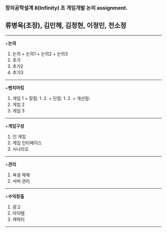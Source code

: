 ### 창의공학설계 8(Infinity) 조 게임개발 논의 assignment.

## 류병욱(조장), 김민헤, 김정현, 이정민, 전소정
---
+**논의**
  1. 논의
    + 논의1
    + 논의2
    + 논의3
  2. 추가
  3. 추가2
  4. 추가3


---
+**벤치마킹**
  1. 게임 1
    + 장점:
      1.
      2.
    + 단점:
      1.
      2.
    + 개선점:
  2. 게임 2
  3. 게임 3


---
+**게임구성**
  1. 인 게임
  2. 게임 인터페이스
  3. 시나리오


---
+**관리**
  1. 욕설 제재
  2. 서버 관리


---
+**수익창출**
  1. 광고
  2. 아이템
  3. 캐릭터


---
